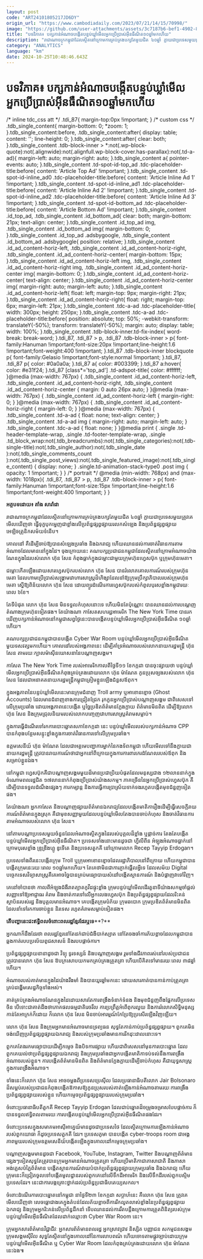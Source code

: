 ```yaml
---
layout: post
code: "ART24101805217JD6DY"
origin_url: "https://www.cambodiadaily.com/2023/07/21/14/15/70998/"
image: "https://github.com/user-attachments/assets/3c7187b6-bef1-4902-839c-82c2efb6fdd0"
title: "បទ​វិភាគ៖ បក្ស​កាន់​អំណាច​បង្កើត​បន្ទប់​ឃ្លាំមើល​អ្នក​ប្រើប្រាស់​អ៊ីនធឺណិត​១០​ឆ្នាំ​មក​ហើយ"
description: "រាជាណាចក្រ​កម្ពុជា​ដែល​ស្ថិត​នៅ​ក្រោម​ការ​គ្រប់គ្រង​បក្ស​តែ​មួយ​ជិត ៤០​ឆ្នាំ ក្លាយ​ជា​ប្រទេស​មួយ​ត្រូវ​គេ​មើល​ឃើញ​ថា ធ្វើ​ទុក្ខបុកម្នេញ​ជា​ខ្លាំង​លើ​ប្រព័ន្ធ​ផ្សព្វផ្សាយ​រលក​សំឡេង និង​ប្រព័ន្ធ​ផ្សព្វផ្សាយ​អេឡិចត្រូនិក​សម័យ​ទំនើប។"
category: "ANALYTICS"
language: "km"
date: 2024-10-25T10:48:46.643Z
---
```


# បទ​វិភាគ៖ បក្ស​កាន់​អំណាច​បង្កើត​បន្ទប់​ឃ្លាំមើល​អ្នក​ប្រើប្រាស់​អ៊ីនធឺណិត​១០​ឆ្នាំ​មក​ហើយ

/\* inline tdc\_css att \*/ .tdi\_87{ margin-top:0px !important; } /\* custom css \*/ .tdb\_single\_content{ margin-bottom: 0; \*zoom: 1; }.tdb\_single\_content:before, .tdb\_single\_content:after{ display: table; content: ''; line-height: 0; }.tdb\_single\_content:after{ clear: both; }.tdb\_single\_content .tdb-block-inner > \*:not(.wp-block-quote):not(.alignwide):not(.alignfull.wp-block-cover.has-parallax):not(.td-a-ad){ margin-left: auto; margin-right: auto; }.tdb\_single\_content a{ pointer-events: auto; }.tdb\_single\_content .td-spot-id-top\_ad .tdc-placeholder-title:before{ content: 'Article Top Ad' !important; }.tdb\_single\_content .td-spot-id-inline\_ad0 .tdc-placeholder-title:before{ content: 'Article Inline Ad 1' !important; }.tdb\_single\_content .td-spot-id-inline\_ad1 .tdc-placeholder-title:before{ content: 'Article Inline Ad 2' !important; }.tdb\_single\_content .td-spot-id-inline\_ad2 .tdc-placeholder-title:before{ content: 'Article Inline Ad 3' !important; }.tdb\_single\_content .td-spot-id-bottom\_ad .tdc-placeholder-title:before{ content: 'Article Bottom Ad' !important; }.tdb\_single\_content .id\_top\_ad, .tdb\_single\_content .id\_bottom\_ad{ clear: both; margin-bottom: 21px; text-align: center; }.tdb\_single\_content .id\_top\_ad img, .tdb\_single\_content .id\_bottom\_ad img{ margin-bottom: 0; }.tdb\_single\_content .id\_top\_ad .adsbygoogle, .tdb\_single\_content .id\_bottom\_ad .adsbygoogle{ position: relative; }.tdb\_single\_content .id\_ad\_content-horiz-left, .tdb\_single\_content .id\_ad\_content-horiz-right, .tdb\_single\_content .id\_ad\_content-horiz-center{ margin-bottom: 15px; }.tdb\_single\_content .id\_ad\_content-horiz-left img, .tdb\_single\_content .id\_ad\_content-horiz-right img, .tdb\_single\_content .id\_ad\_content-horiz-center img{ margin-bottom: 0; }.tdb\_single\_content .id\_ad\_content-horiz-center{ text-align: center; }.tdb\_single\_content .id\_ad\_content-horiz-center img{ margin-right: auto; margin-left: auto; }.tdb\_single\_content .id\_ad\_content-horiz-left{ float: left; margin-top: 9px; margin-right: 21px; }.tdb\_single\_content .id\_ad\_content-horiz-right{ float: right; margin-top: 6px; margin-left: 21px; }.tdb\_single\_content .tdc-a-ad .tdc-placeholder-title{ width: 300px; height: 250px; }.tdb\_single\_content .tdc-a-ad .tdc-placeholder-title:before{ position: absolute; top: 50%; -webkit-transform: translateY(-50%); transform: translateY(-50%); margin: auto; display: table; width: 100%; }.tdb\_single\_content .tdb-block-inner.td-fix-index{ word-break: break-word; }.tdi\_87, .tdi\_87 > p, .tdi\_87 .tdb-block-inner > p{ font-family:Hanuman !important;font-size:20px !important;line-height:1.6 !important;font-weight:400 !important; }.tdi\_87 .tdb-block-inner blockquote p{ font-family:Gelasio !important;font-style:normal !important; }.tdi\_87, .tdi\_87 p{ color: #0a0a0a; }.tdi\_87 a{ color: #003399; }.tdi\_87 a:hover{ color: #e31f24; }.tdi\_87 \[class\*='top\_ad'\] .td-adspot-title{ color: #ffffff; }@media (max-width: 767px) { .tdb\_single\_content .id\_ad\_content-horiz-left, .tdb\_single\_content .id\_ad\_content-horiz-right, .tdb\_single\_content .id\_ad\_content-horiz-center { margin: 0 auto 26px auto; } }@media (max-width: 767px) { .tdb\_single\_content .id\_ad\_content-horiz-left { margin-right: 0; } }@media (max-width: 767px) { .tdb\_single\_content .id\_ad\_content-horiz-right { margin-left: 0; } }@media (max-width: 767px) { .tdb\_single\_content .td-a-ad { float: none; text-align: center; } .tdb\_single\_content .td-a-ad img { margin-right: auto; margin-left: auto; } .tdb\_single\_content .tdc-a-ad { float: none; } }@media print { .single .td-header-template-wrap, .single .td-footer-template-wrap, .single .td\_block\_wrap:not(.tdb\_breadcrumbs):not(.tdb\_single\_categories):not(.tdb-single-title):not(.tdb\_single\_author):not(.tdb\_single\_date ):not(.tdb\_single\_comments\_count ):not(.tdb\_single\_post\_views):not(.tdb\_single\_featured\_image):not(.tdb\_single\_content) { display: none; } .single.td-animation-stack-type0 .post img { opacity: 1 !important; } } /\* portrait \*/ @media (min-width: 768px) and (max-width: 1018px){ .tdi\_87, .tdi\_87 > p, .tdi\_87 .tdb-block-inner > p{ font-family:Hanuman !important;font-size:15px !important;line-height:1.6 !important;font-weight:400 !important; } }

**អត្ថបទ​ដោយ៖ តាំង សារ៉ាដា**

រាជាណាចក្រ​កម្ពុជា​ដែល​ស្ថិត​នៅ​ក្រោម​ការ​គ្រប់គ្រង​បក្ស​តែ​មួយ​ជិត ៤០​ឆ្នាំ ក្លាយ​ជា​ប្រទេស​មួយ​ត្រូវ​គេ​មើល​ឃើញ​ថា ធ្វើ​ទុក្ខបុកម្នេញ​ជា​ខ្លាំង​លើ​ប្រព័ន្ធ​ផ្សព្វផ្សាយ​រលក​សំឡេង និង​ប្រព័ន្ធ​ផ្សព្វផ្សាយ​អេឡិចត្រូនិក​សម័យ​ទំនើប។

គោលដៅ គឺ​ដើម្បី​ចាប់​ឱ្យ​បាន​សំឡេង​ប្រឆាំង និង​ឯករាជ្យ ហើយ​ឈាន​ដល់​ការ​ចាត់​វិធានការ​តាម​អំណាច​ដែល​មាន​នៅ​ក្នុង​ដៃ។ ចុងក្រោយ​នេះ គណបក្ស​ប្រជាជន​កម្ពុជា​ដែល​ស្ថិត​នៅ​ក្រោម​អំណាច​យ៉ាង​ណែន​ក្នុង​ដៃ​របស់​លោក ហ៊ុន សែន កំពុង​ធ្លាក់​ក្នុង​ជម្លោះ​ជាមួយ​ក្រុមហ៊ុន​ហ្វេសប៊ុក ឬ​ក្រុមហ៊ុន​មេតា។

ជម្លោះ​កើតឡើង​ដោយសារ​ហ្វេសប៊ុក​របស់​លោក ហ៊ុន សែន បាន​រំលោភ​គោលការណ៍​របស់​ក្រុមហ៊ុន​មេតា ដែល​ហាម​ប្រើប្រាស់​សង្គ្រាម​វោហារសាស្ត្រ​ដ៏​ហិង្សា​ដែល​នាំ​ឱ្យ​ក្រុមប្រឹក្សាភិបាល​របស់​ក្រុមហ៊ុន​មេតា ស្នើ​ឱ្យ​ពិន័យ​លោក ហ៊ុន សែន ដោយ​ព្យួរ​ដំណើរការ​ហ្វេសប៊ុក​របស់​កំពូល​បុរស​ខ្លាំង​កម្ពុជា​រយៈពេល ៦​ខែ។

តែ​ទីបំផុត លោក ហ៊ុន សែន មិន​ទទួល​កំហុស​នោះ​ទេ ហើយ​មិន​តែប៉ុណ្ណោះ បាន​ឈាន​ដល់​ការ​បណ្ដេញ​តំណាង​ក្រុមហ៊ុន​ទៀត​ផង។ តែ​យ៉ាងណា កាសែត​សហរដ្ឋ​អាមេរិក The New York Time បាន​រក​ឃើញ​បក្ស​កាន់​អំណាច​នៅ​កម្ពុជា​សព្វថ្ងៃ​នេះ​បាន​បង្កើត​បន្ទប់​ឃ្លាំមើល​អ្នក​ប្រើប្រាស់​អ៊ីនធឺណិត ១០​ឆ្នាំ​ហើយ។

គណបក្ស​ប្រជាជន​កម្ពុជា​បាន​បង្កើត Cyber War Room បន្ទប់​ឃ្លាំមើល​អ្នក​ប្រើប្រាស់​អ៊ីនធឺណិត​មួយ​ទសវត្ស​មក​ហើយ។ គោលដៅ​របស់​អង្គភាព​នេះ ដើម្បី​គាំទ្រ​អំណាច​របស់​លោក​នាយករដ្ឋមន្ត្រី ហ៊ុន សែន តាមរយៈ​ក្បាលម៉ាស៊ីន​ឃោសនា​នៃ​បណ្ដាញ​សង្គម។

កាសែត The New York Time របស់​អាមេរិក​កាលពី​ថ្ងៃទី​១១ ខែ​កក្កដា បាន​ចុះផ្សាយ​ថា បន្ទប់​ឃ្លាំមើល​អ្នក​ប្រើប្រាស់​អ៊ីនធឺណិត​កំពុង​គ្រប់គ្រង​ដោយ​លោក ហ៊ុន ម៉ាណែត កូនប្រុស​ច្បង​របស់​លោក ហ៊ុន សែន ដែល​ជា​អនាគត​នាយករដ្ឋមន្ត្រី​កម្ពុជា​ត្រៀម​ខ្លួន​ឡើង​ជំនួស​ឪពុក។

ក្នុង​អង្គភាព​នៃ​បន្ទប់​ឃ្លាំមើល​នេះ​មាន​ក្រុម​ជំនាញ Troll army ឬ​អាខោន​ខ្មោច (Ghost Accounts) ដែល​មាន​ជំនាញ​ខាង​ការ​ជ្រៀតជ្រែក រុកកួន​អ្នក​ប្រើប្រាស់​បណ្ដាញ​សង្គម ជាពិសេស​ទៅ​លើ​ក្រុម​ប្រឆាំង ដោយ​អង្គភាព​នេះ​បង្កើត ឬ​ច្នៃប្រឌិត​ព័ត៌មាន​ក្លែងក្លាយ ព័ត៌មាន​មិន​ពិត ដើម្បី​ឱ្យ​លោក ហ៊ុន សែន និង​ក្រុម​ជ្រុល​និយម​របស់​លោក​បញ្ចេញ​វោហារសាស្ត្រ​គំរាម​សម្លាប់។

ក្នុង​ការ​ធ្វើ​ដំណើរ​ទៅ​រក​ការ​បោះឆ្នោត​សភា​ខែ​កក្កដា នេះ បន្ទប់​ឃ្លាំមើល​របស់​បក្ស​កាន់​អំណាច CPP បាន​កំពុង​បន្ថែម​សន្ទុះ​ខ្លាំង​ក្នុង​ការ​ចាត់​វិធានការ​ទៅ​លើ​ក្រុម​ប្រឆាំង។

ឧត្តមសេនីយ៍ ហ៊ុន ម៉ាណែត ដែល​ជា​អគ្គមេបញ្ជាការ​ម្នាក់​នៃ​កងទ័ព​កម្ពុជា ហើយ​មើល​ទៅ​នឹង​ក្លាយ​ជា​នាយករដ្ឋមន្ត្រី ត្រូវ​បាន​រាយការណ៍​ថា​ជា​អ្នក​នៅ​ពីក្រោយ​ក្នុង​ការ​ការពារ​កេរដំណែល​របស់​ឪពុក និង​សម្រាប់​ខ្លួនឯង។

នៅ​កម្ពុជា ហ្វេសប៊ុក​គឺជា​បណ្ដាញ​សង្គម​មួយ​ដ៏​មាន​ប្រជាប្រិយ​បំផុត​ដែល​មនុស្ស​ជាង ១២​លាន​នាក់​ក្នុង​ចំណោម​ពលរដ្ឋ​ជិត ១៧​លាន​នាក់​កំពុង​ប្រើប្រាស់​យ៉ាង​សកម្ម។ ភាគច្រើន​នៃ​អ្នក​ប្រើប្រាស់​ហ្វេសប៊ុក គឺ​ដើម្បី​បាន​ទទួល​ដំណឹង​ផ្សេងៗ ការ​កម្សាន្ត និង​ការ​ធ្វើការ​ប្រាស្រ័យ​ទាក់ទង​រហូត​បង្កើត​មុខជំនួញ​ទៀត​ផង។

តែ​យ៉ាងណា អ្នកកាសែត និង​បណ្ដាញ​ផ្សាយ​ព័ត៌មាន​ឯករាជ្យ​ដែល​បង្កើត​មាតិកា​រឿង​ដើម្បី​ធ្វើ​សេចក្ដី​រាយការណ៍​ព័ត៌មាន​ក្នុង​ស្រុក គឺជា​មុខសញ្ញា​មួយ​ដែល​បន្ទប់​ឃ្លាំមើល​តែង​បាន​ចាប់​កំហុស និង​ចាត់​វិធានការ​តាម​អំណាច​របស់​លោក ហ៊ុន សែន។

នៅ​តាម​បណ្ដា​ប្រទេស​មួយ​ចំនួន​ដែល​អំណាច​ស្ថិត​ក្នុង​ដៃ​របស់​បុគ្គល​ដ៏​ខ្លាំង ឬ​ផ្ដាច់ការ តែងតែ​បង្កើត​បន្ទប់​ឃ្លាំមើល​អ្នក​ប្រើប្រាស់​អ៊ីនធឺណិត។ ប្រទេស​ទាំងនោះ​មាន​ដូចជា ហ្វីលីពីន អំឡុង​អំណាច​ធ្លាក់​នៅ​ក្រោម​បុរស​ខ្លាំង ឌ្រូឌ្រីងហ្គូ ឌូទើតេ និង​ប្រទេស​តួកគី នៅ​ក្រោម​លោក Recep Tayyip Erdogan។

ប្រទេស​ទាំង​ពីរ​នេះ​បង្កើត​ក្រុម Troll ឬ​ក្រុម​អាខោន​ខ្មោច​ដែល​រដ្ឋាភិបាល​នៅ​ពីក្រោយ ហើយ​កម្ពុជា​បាន​បង្កើត​ក្រុម​នេះ​រយៈពេល ១០​ឆ្នាំ​មក​ហើយ។ តែ​គេ​ថា​មិន​ជា​ការ​ភ្ញាក់ផ្អើល​អ្វី​ទេ ដែល​សម័យ Digital បច្ចេកទេស​វិទ្យាសាស្ត្រ​គឺ​គេ​អាច​ច្នៃ​បាន​គ្រប់​មធ្យោបាយ​សំដៅ​បង្កើត​ស្ថានការណ៍ និង​បំផ្លាញ​វា​ទៅវិញ។

គេ​នៅ​ចាំ​បាន​ថា កាលពី​អំឡុង​ជំងឺ​រាតត្បាត​កូវីដ​ផ្ទុះ​ខ្លាំង ក្រុម​បន្ទប់​ឃ្លាំមើល​ដើរ​តួនាទី​យ៉ាង​សកម្ម​ចាំ​ផ្ដល់​សញ្ញា​ទៅ​ឱ្យ​អាជ្ញាធរ គំរាម និង​ចាត់ការ​ទៅ​លើ​អ្នក​លេង​ហ្វេសប៊ុក និង​ប្រព័ន្ធ​ផ្សព្វផ្សាយ​ដែល​រិះគន់​ស្ថាប័ន​របស់​រដ្ឋ និង​បុគ្គល​មាន​អំណាច។ គេ​បង្កើត​ក្រុម​បំភ័យ ក្រុម​ឆបោក ក្រុម​ប្រឌិត​ព័ត៌មាន​មិន​ពិត​ដែល​នាំ​ទៅ​រក​ការ​ចាប់​ខ្លួន និរទេស រហូត​គំរាម​សម្លាប់​ទៀត​ផង។

**តើ​បញ្ហា​នេះ​ជះ​ឥទ្ធិពល​ចំពោះ​ពលរដ្ឋ​ខ្មែរ​ដែរ​ឬ​ទេ****?**

អ្នក​ណា​ក៏​ដឹង​ដែរ​ថា ពលរដ្ឋ​ខ្មែរ​នៅតែ​ដក់​ជាប់​ជំងឺ​បាក់ស្បាត នៅតែ​ចងចាំ​ការ​ភ័យ​ខ្លាច​ដែល​កម្ពុជា​បាន​ឆ្លងកាត់​របប​ប្រល័យ​ពូជសាសន៍ និង​របប​ផ្ដាច់ការ។

ប្រព័ន្ធ​ផ្សព្វផ្សាយ​នានា​ដូចជា វិទ្យុ ទូរទស្សន៍ និង​បណ្ដាញ​សង្គម រួម​ទាំង​ជីវភាព​រស់នៅ​របស់​ប្រជាជន ត្រូវ​បាន​លោក ហ៊ុន សែន ឱបក្រសោប​យក​មក​គ្រប់គ្រង​ត្រួតត្រា ហើយ​បើ​គិត​ទៅ​មាន​រយៈពេល ៣៨​ឆ្នាំ​ហើយ។

អំណាច​របស់​គាត់​មាន​ក្នុង​ដៃ​យ៉ាង​រឹងមាំ និង​បាន​យូរ​ឆ្នាំ​មក​នេះ ដោយសារ​គាត់​បាន​កាន់កាប់​ត្រួតត្រា​គ្រប់​ដង្ហើម​សេដ្ឋកិច្ច​ទាំងអស់។

គាត់​គ្រប់គ្រង​អំណាច​ណែន​ក្នុង​ដៃ​ដោយសារ​តែ​ការ​ពង្រឹង​ទំនាក់ទំនង និង​មុខជំនួញ​ពឹង​ផ្អែក​លើ​ប្រទេស​ចិន បើ​ទោះជា​គាត់​ដឹង​ថា​ភោគផល​ធម្មជាតិ​រេចរឹល ការ​ប្រព្រឹត្ត​អំពើពុករលួយ និង​ការ​រំលោភ​សិទ្ធិមនុស្ស​កាន់តែ​អាក្រក់​ក៏ដោយ ក៏​លោក ហ៊ុន សែន មិន​ចាប់អារម្មណ៍​កែប្រែ​ឱ្យ​ប្រសើរ​ឡើងវិញ​ឡើយ។

លោក ហ៊ុន សែន និង​ក្រុម​អ្នក​មាន​អំណាច​មាន​ទ្រព្យ​ធន សុទ្ធតែ​កាន់កាប់​ប្រព័ន្ធ​ផ្សព្វផ្សាយ។ ពួកគេ​មិន​ចង់​ឃើញ​ប្រព័ន្ធ​ផ្សព្វផ្សាយ​ឯករាជ្យ និង​របស់​ក្រុម​ប្រឆាំង​មាន​ការ​រីក​ដុះដាល​នោះ​ទេ។

ពួកគេ​តែង​រក​មធ្យោបាយ​ដើម្បី​កម្ទេច និង​បិទ​ការ​ផ្សាយ ហើយ​ជាពិសេស​នៅ​មុន​ការ​បោះឆ្នោត ដែល​ពួកគេ​យល់​ថា​ប្រព័ន្ធ​ផ្សព្វផ្សាយ​ឯករាជ្យ និង​ក្រុម​ប្រឆាំង​ជា​អ្នក​បង្កើត​មាតិកា​ទប់ទល់​នឹង​ការ​ពង្រឹង​អំណាច​របស់​ខ្លួន។ ការ​បង្កើត​ព័ត៌មាន​មិន​ពិត និង​ព័ត៌មាន​ក្លែងក្លាយ​ដើម្បី​ចាប់​កំហុស គឺជា​យុទ្ធសាស្ត្រ​ក្នុង​ការ​ពង្រឹង​អំណាច។

ទាំងនេះ​ក៏​លោក ហ៊ុន សែន អាច​ចម្លង​ពី​ប្រទេស​ប្រេស៊ីល ដែល​ប្រធានាធិបតី​លោក Jair Bolsonaro ដ៏​សម្អប់​របស់​ប្រជាជន​កំពុង​បង្កើត​ឱកាស​ឱ្យ​កូនប្រុស​របស់​គាត់​ឡើង​កាន់​អំណាច​តាមរយៈ​ការ​ពង្រឹង​ប្រព័ន្ធ​ផ្សព្វផ្សាយ​របស់​ខ្លួន ហើយ​កម្ទេច​ប្រព័ន្ធ​ផ្សព្វផ្សាយ​របស់​ក្រុម​ប្រឆាំង។

ចំពោះ​ប្រធានាធិបតី​តួកគី Recep Tayyip Erdogan ដែល​ជាប់​ឆ្នោត​ដ៏​ចម្រូងចម្រាស​បែប​ផ្ដាច់ការ ក៏​បាន​ទទួល​ឥទ្ធិពល​តាមរយៈ​ការ​បង្កើត​បន្ទប់​ឃ្លាំមើល​អ្នក​ប្រើប្រាស់​អ៊ីនធឺណិត​ផង​ដែរ។

ចំពោះ​ប្រទេស​ក្នុង​សមាគម​អាស៊ី​អាគ្នេយ៍​មាន​ដូចជា​ប្រទេស​ថៃ ដែល​ស្ថិត​ក្រោម​ការ​ឡើង​កាន់​អំណាច​របស់​ពួក​យោធា ក៏​ដូច​ប្រទេស​តួកគី ដែរ។ ប្រទេស​ភូមា បាន​បង្កើត cyber-troops room ជា​អង្គភាព​មួយ​របស់​ក្រុម​ឧត្តមសេនីយ៍​បង្កើត​ឡើង​ក្នុង​គោលដៅ​កម្ទេច​ក្រុម​ប្រឆាំង។

បណ្ដាញ​សង្គម​មាន​ដូចជា Facebook, YouTube, Instagram, Twitter និង​បណ្ដាញ​ព័ត៌មាន​ផ្សេងៗ​ទៀត​សុទ្ធតែ​ត្រូវ​បាន​ក្រុម​អ្នក​មាន​អំណាច​ត្រួតត្រា ហើយ​ប្រើ​មាតិកា​ជា​ភាសា​ជាតិ និង​ភាសា​អង់គ្លេស​បំភ្លៃ​ព័ត៌មាន បង្កើត​ស្ថានការណ៍​វាយ​បំបាក់​ប្រព័ន្ធ​ផ្សព្វផ្សាយ​ក្រុម​ប្រឆាំង និង​ឯករាជ្យ ហើយ​ក្រុម​នេះ​ក៏​ជ្រៀត​ចូល​ទៅ​បង្កើត​មូលដ្ឋាន​របស់​ពួកគេ​នៅ​លើ​ទឹកដី​អាមេរិក និង​លើ​ទឹកដី​របស់​ពួក​បស្ចិម​ប្រទេស​ដែរ។ នេះ​ជា​ការ​បង្ក​គ្រោះថ្នាក់​ដល់​ប្រព័ន្ធ​ប្រជាធិបតេយ្យ​សកល។

ចំពោះ​ដំណើរការ​បោះឆ្នោត​នៅ​កម្ពុជា នា​ថ្ងៃទី​២៣ ខែ​កក្កដា សប្ដាហ៍​នេះ គឺ​លោក ហ៊ុន សែន ត្រូវ​គេ​មើល​ឃើញ​ថា លេចធ្លោ​ជាងគេ​ក្នុង​តំបន់​ដែល​ភ័យខ្លាច​ពី​ការ​រីក​លូតលាស់​ខ្លាំង​នៃ​ប្រព័ន្ធ​ផ្សព្វផ្សាយ​ឯករាជ្យ និង​ក្រុម​អ្នក​រិះគន់​លើ​ប្រព័ន្ធ​ដឹកនាំ ទើប​ឈាន​ដល់​ការ​រឹត​បន្តឹង​ក្រោម​ការ​ត្រួតពិនិត្យ​របស់​ក្រុម​បន្ទប់​ឃ្លាំមើល​អ៊ីនធឺណិត​ដែល​ដាក់​ឈ្មោះ​ថា Cyber War Room នេះ។

ក្រុម​អ្នក​សារព័ត៌មាន​វិជ្ជាជីវៈ អ្នក​សារព័ត៌មាន​ពលរដ្ឋ អ្នក​ស្រាវជ្រាវ និស្សិត បញ្ញាជន សកម្មជន​សង្គម ក្រុម​សង្គម​ស៊ីវិល សុទ្ធតែ​ស្ថិត​នៅ​ក្នុង​គោលដៅ​នៃ​ការ​លាប​ពណ៌ ហើយ​ចោទ​តាម​ផ្លូវ​ច្បាប់​ដោយ​ក្រុម​បន្ទប់​ឃ្លាំមើល​អ៊ីនធឺណិត ឬ Cyber War Room ដែល​កំពុង​គ្រប់គ្រង​ដោយ​លោក ហ៊ុន ម៉ាណែត នេះ​ឯង៕